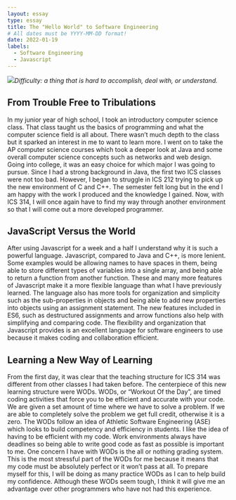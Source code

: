 ```yaml
---
layout: essay
type: essay
title: The "Hello World" to Software Engineering
# All dates must be YYYY-MM-DD format!
date: 2022-01-19
labels:
  - Software Engineering
  - Javascript
---
```


<img class="ui tiny right spaced image" src="../images/degree_difficulty.jpg">*Difficulty: a thing that is hard to accomplish, deal with, or understand.*

## From Trouble Free to Tribulations 

In my junior year of high school, I took an introductory computer science class. That class taught us the basics of programming and what the computer science field is all about. There wasn’t much depth to the class but it sparked an interest in me to want to learn more. I went on to take the AP computer science courses which took a deeper look at Java and some overall computer science concepts such as networks and web design. Going into college, it was an easy choice for which major I was going to pursue. Since I had a strong background in Java, the first two ICS classes were not too bad. However, I began to struggle in ICS 212 trying to pick up the new environment of C and C++. The semester felt long but in the end I am happy with the work I produced and the knowledge I gained. Now, with ICS 314, I will once again have to find my way through another environment so that I will come out a more developed programmer. 

## JavaScript Versus the World 

After using Javascript for a week and a half I understand why it is such a powerful language. Javascript, compared to Java and C++, is more lenient. Some examples would be allowing names to have spaces in them, being able to store different types of variables into a single array, and being able to return a function from another function. These and many more features of Javascript make it a more flexible language than what I have previously learned. The language also has more tools for organization and simplicity such as the sub-properties in objects and being able to add new properties into objects using an assignment statement. The new features included in ES6, such as destructured assignments and arrow functions also help with simplifying and comparing code. The flexibility and organization that Javascript provides is an excellent language for software engineers to use because it makes coding and collaboration efficient.

## Learning a New Way of Learning 

From the first day, it was clear that the teaching structure for ICS 314 was different from other classes I had taken before. The centerpiece of this new learning structure were WODs. WODs, or “Workout Of the Day”, are timed coding activities that force you to be efficient and accurate with your code. We are given a set amount of time where we have to solve a problem. If we are able to completely solve the problem we get full credit, otherwise it is a zero. The WODs follow an idea of Athletic Software Engineering (ASE) which looks to build competency and efficiency in students. I like the idea of having to be efficient with my code. Work environments always have deadlines so being able to write good code as fast as possible is important to me. One concern I have with WODs is the all or nothing grading system. This is the most stressful part of the WODs for me because it means that my code must be absolutely perfect or it won’t pass at all. To prepare myself for this, I will be doing as many practice WODs as I can to help build my confidence. Although these WODs seem tough, I think it will give me an advantage over other programmers who have not had this experience. 
